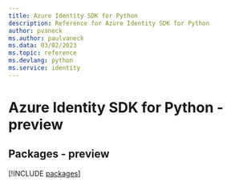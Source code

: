 ```yaml
---
title: Azure Identity SDK for Python
description: Reference for Azure Identity SDK for Python
author: pvaneck
ms.author: paulvaneck
ms.data: 03/02/2023
ms.topic: reference
ms.devlang: python
ms.service: identity
---
```

# Azure Identity SDK for Python - preview
## Packages - preview
[!INCLUDE [packages](identity-index.md)]